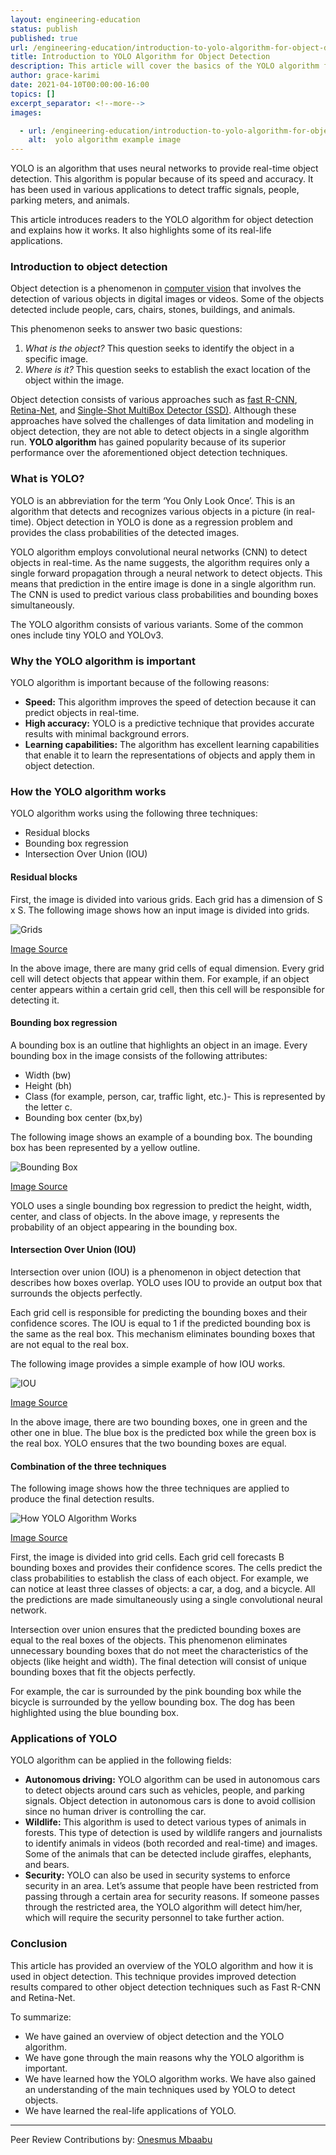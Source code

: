 ```yaml
---
layout: engineering-education
status: publish
published: true
url: /engineering-education/introduction-to-yolo-algorithm-for-object-detection/
title: Introduction to YOLO Algorithm for Object Detection
description: This article will cover the basics of the YOLO algorithm for object detection. It will take readers through important aspects such as the importance, working, and application of this algorithm.  
author: grace-karimi
date: 2021-04-10T00:00:00-16:00
topics: []
excerpt_separator: <!--more-->
images:

  - url: /engineering-education/introduction-to-yolo-algorithm-for-object-detection/hero.jpg
    alt:  yolo algorithm example image
---
```

YOLO is an algorithm that uses neural networks to provide real-time object detection. This algorithm is popular because of its speed and accuracy. It has been used in various applications to detect traffic signals, people, parking meters, and animals. 
<!--more-->
This article introduces readers to the YOLO algorithm for object detection and explains how it works. It also highlights some of its real-life applications.

### Introduction to object detection
Object detection is a phenomenon in [computer vision](https://en.wikipedia.org/wiki/Computer_vision) that involves the detection of various objects in digital images or videos. Some of the objects detected include people, cars, chairs, stones, buildings, and animals.

This phenomenon seeks to answer two basic questions: 
1. *What is the object?* This question seeks to identify the object in a specific image. 
2. *Where is it?* This question seeks to establish the exact location of the object within the image. 

Object detection consists of various approaches such as [fast R-CNN](https://towardsdatascience.com/understanding-fast-r-cnn-and-faster-r-cnn-for-object-detection-adbb55653d97?gi=fea1a85170b6), [Retina-Net](https://developers.arcgis.com/python/guide/how-retinanet-works/), and [Single-Shot MultiBox Detector (SSD)](https://iq.opengenus.org/single-shot-detection-ssd-algorithm/). Although these approaches have solved the challenges of data limitation and modeling in object detection, they are not able to detect objects in a single algorithm run. **YOLO algorithm** has gained popularity because of its superior performance over the aforementioned object detection techniques.

### What is YOLO? 
YOLO is an abbreviation for the term ‘You Only Look Once’. This is an algorithm that detects and recognizes various objects in a picture (in real-time). Object detection in YOLO is done as a regression problem and provides the class probabilities of the detected images. 

YOLO algorithm employs convolutional neural networks (CNN) to detect objects in real-time. As the name suggests, the algorithm requires only a single forward propagation through a neural network to detect objects. This means that prediction in the entire image is done in a single algorithm run. The CNN is used to predict various class probabilities and bounding boxes simultaneously. 

The YOLO algorithm consists of various variants. Some of the common ones include tiny YOLO and YOLOv3.

### Why the YOLO algorithm is important
YOLO algorithm is important because of the following reasons:
- **Speed:** This algorithm improves the speed of detection because it can predict objects in real-time. 
- **High accuracy:** YOLO is a predictive technique that provides accurate results with minimal background errors. 
- **Learning capabilities:** The algorithm has excellent learning capabilities that enable it to learn the representations of objects and apply them in object detection.  

### How the YOLO algorithm works
YOLO algorithm works using the following three techniques:
- Residual blocks
- Bounding box regression
- Intersection Over Union (IOU)

#### Residual blocks
First, the image is divided into various grids. Each grid has a dimension of S x S. The following image shows how an input image is divided into grids. 

![Grids](/engineering-education/introduction-to-yolo-algorithm-for-object-detection/grids.png)

[Image Source](https://www.guidetomlandai.com/assets/img/computer_vision/grid.png)

In the above image, there are many grid cells of equal dimension. Every grid cell will detect objects that appear within them. For example, if an object center appears within a certain grid cell, then this cell will be responsible for detecting it. 

#### Bounding box regression
A bounding box is an outline that highlights an object in an image. Every bounding box in the image consists of the following attributes:
- Width (bw)
- Height (bh)
- Class (for example, person, car, traffic light, etc.)- This is represented by the letter c.
- Bounding box center (bx,by)

The following image shows an example of a bounding box. The bounding box has been represented by a yellow outline. 

![Bounding Box](/engineering-education/introduction-to-yolo-algorithm-for-object-detection/bounding-box.png)

[Image Source](https://appsilondatascience.com/assets/uploads/2018/08/bbox-1.png)

YOLO uses a single bounding box regression to predict the height, width, center, and class of objects. In the above image, y represents the probability of an object appearing in the bounding box. 

#### Intersection Over Union (IOU)
Intersection over union (IOU) is a phenomenon in object detection that describes how boxes overlap. YOLO uses IOU to provide an output box that surrounds the objects perfectly. 

Each grid cell is responsible for predicting the bounding boxes and their confidence scores. The IOU is equal to 1 if the predicted bounding box is the same as the real box. This mechanism eliminates bounding boxes that are not equal to the real box. 

The following image provides a simple example of how IOU works. 

![IOU](/engineering-education/introduction-to-yolo-algorithm-for-object-detection/iou.jpeg)

[Image Source](https://miro.medium.com/max/640/1*VuAsK1Wwa_mOxW2nK2UovQ.jpeg)

In the above image, there are two bounding boxes, one in green and the other one in blue. The blue box is the predicted box while the green box is the real box. YOLO ensures that the two bounding boxes are equal. 

#### Combination of the three techniques
The following image shows how the three techniques are applied to produce the final detection results.

![How YOLO Algorithm Works](/engineering-education/introduction-to-yolo-algorithm-for-object-detection/how-yolo-algorithm-works.jpg)

[Image Source](https://www.guidetomlandai.com/assets/img/computer_vision/YOLO.PNG)

First, the image is divided into grid cells. Each grid cell forecasts B bounding boxes and provides their confidence scores. The cells predict the class probabilities to establish the class of each object. For example, we can notice at least three classes of objects: a car, a dog, and a bicycle. All the predictions are made simultaneously using a single convolutional neural network.

Intersection over union ensures that the predicted bounding boxes are equal to the real boxes of the objects. This phenomenon eliminates unnecessary bounding boxes that do not meet the characteristics of the objects (like height and width). The final detection will consist of unique bounding boxes that fit the objects perfectly. 

For example, the car is surrounded by the pink bounding box while the bicycle is surrounded by the yellow bounding box. The dog has been highlighted using the blue bounding box. 

### Applications of YOLO
YOLO algorithm can be applied in the following fields:
- **Autonomous driving:** YOLO algorithm can be used in autonomous cars to detect objects around cars such as vehicles, people, and parking signals. Object detection in autonomous cars is done to avoid collision since no human driver is controlling the car. 
- **Wildlife:** This algorithm is used to detect various types of animals in forests. This type of detection is used by wildlife rangers and journalists to identify animals in videos (both recorded and real-time) and images. Some of the animals that can be detected include giraffes, elephants, and bears.
- **Security:** YOLO can also be used in security systems to enforce security in an area. Let’s assume that people have been restricted from passing through a certain area for security reasons. If someone passes through the restricted area, the YOLO algorithm will detect him/her, which will require the security personnel to take further action.  

### Conclusion
This article has provided an overview of the YOLO algorithm and how it is used in object detection. This technique provides improved detection results compared to other object detection techniques such as Fast R-CNN and Retina-Net.  

To summarize:
- We have gained an overview of object detection and the YOLO algorithm.
- We have gone through the main reasons why the YOLO algorithm is important.
- We have learned how the YOLO algorithm works. We have also gained an understanding of the main techniques used by YOLO to detect objects. 
- We have learned the real-life applications of YOLO. 

---
Peer Review Contributions by: [Onesmus Mbaabu](/engineering-education/authors/onesmus-mbaabu/)
